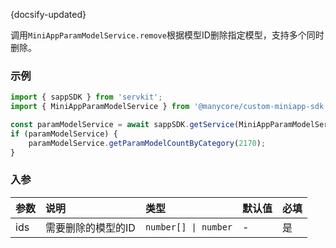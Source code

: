 {docsify-updated}

调用`MiniAppParamModelService.remove`根据模型ID删除指定模型，支持多个同时删除。

### 示例

``` js
import { sappSDK } from 'servkit';
import { MiniAppParamModelService } from '@manycore/custom-miniapp-sdk';

const paramModelService = await sappSDK.getService(MiniAppParamModelService);
if (paramModelService) {
    paramModelService.getParamModelCountByCategory(2170);
}
```

### 入参

| 参数 | 说明 | 类型 | 默认值 | 必填 |
| :-----| :---- | :---- | :----| :---- |
| ids | 需要删除的模型的ID | `number[] \| number` | - | 是 |

